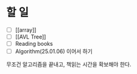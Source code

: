 # 할 일

- [ ] [[array]]
- [ ] [[AVL Tree]]
- [ ] Reading books
- [ ] Algorithm(25.01.06) 이어서 하기

무조건 알고리즘을 끝내고, 책읽는 시간을 확보해야 한다.